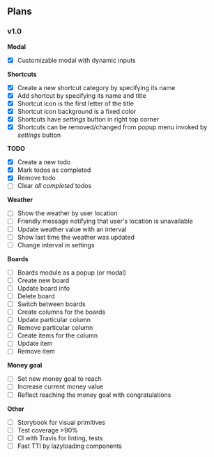 ## Plans

### v1.0

**Modal**

- [x] Customizable modal with dynamic inputs

**Shortcuts**

- [x] Create a new shortcut category by specifying its name
- [x] Add shortcut by specifying its name and title
- [x] Shortcut icon is the first letter of the title
- [x] Shortcut icon background is a fixed color
- [x] Shortcuts have _settings_ button in right top corner
- [x] Shortcuts can be removed/changed from popup menu invoked by _settings_ button

**TODO**

- [x] Create a new todo
- [x] Mark todos as completed
- [x] Remove todo
- [ ] Clear _all completed_ todos

**Weather**

- [ ] Show the weather by user location
- [ ] Friendly message notifying that user's location is unavailable
- [ ] Update weather value with an interval
- [ ] Show last time the weather was updated
- [ ] Change interval in settings

**Boards**

- [ ] Boards module as a popup (or modal)
- [ ] Create new board
- [ ] Update board info
- [ ] Delete board
- [ ] Switch between boards
- [ ] Create columns for the boards
- [ ] Update particular column
- [ ] Remove particular column
- [ ] Create items for the column
- [ ] Update item
- [ ] Remove item

**Money goal**

- [ ] Set new money goal to reach
- [ ] Increase current money value
- [ ] Reflect reaching the money goal with congratulations

**Other**

- [ ] Storybook for visual primitives
- [ ] Test coverage >90%
- [ ] CI with Travis for linting, tests
- [ ] Fast TTI by lazyloading components
